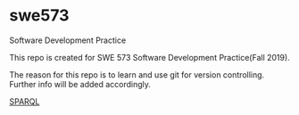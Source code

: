 # swe573
Software Development Practice

This repo is created for SWE 573 Software Development Practice(Fall 2019).

The reason for this repo is to learn and use git for version controlling. Further info will be added accordingly.

[SPARQL](https://github.com/mesoylu/swe573/wiki/SPARQL)
